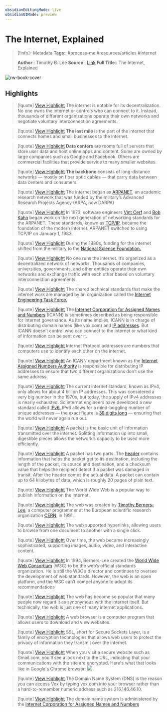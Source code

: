 ```yaml
---
obsidianEditingMode: live
obsidianUIMode: preview
---
```

# The Internet, Explained

> [!info]- Metadata
> **Tags**:: #process-me #resources/articles #internet
> 
> **Author**:: Timothy B. Lee
> **Source**:: [Link](https://www.vox.com/2014/6/16/18076282/the-internet)
> **Full Title**:: The Internet, Explained

![rw-book-cover](https://cdn.vox-cdn.com/thumbor/u7KpdSDXjfc2XmXOMFj1qCDtAzg=/0x157:2183x1300/fit-in/1200x630/cdn.vox-cdn.com/uploads/chorus_asset/file/13410635/9519425490_696632b05d_o.0.1541703823.jpg)

## Highlights

> [!quote] [View Highlight](https://read.readwise.io/read/01gmvc86frj3611zd6wvzm4e4c)
> The internet is notable for its decentralization. No one owns the internet or controls who can connect to it. Instead, thousands of different organizations operate their own networks and negotiate voluntary interconnection agreements.


> [!quote] [View Highlight](https://read.readwise.io/read/01gmvca0pfmads8pwf5nfqw7cd)
> **The last mile** is the part of the internet that connects homes and small businesses to the internet.


> [!quote] [View Highlight](https://read.readwise.io/read/01gmvcardjqgzznxv4psvkzwhs)
> **Data centers** are rooms full of servers that store user data and host online apps and content. Some are owned by large companies such as Google and Facebook. Others are commercial facilities that provide service to many smaller websites.


> [!quote] [View Highlight](https://read.readwise.io/read/01gmvcb5d9njw320hh5r5tbyw9)
> **The backbone** consists of long-distance networks — mostly on fiber optic cables — that carry data between data centers and consumers.


> [!quote] [View Highlight](https://read.readwise.io/read/01gmvcdxv43r72p80ej6p102q1)
> The internet began as [ARPANET](https://en.wikipedia.org/wiki/ARPANET), an academic research network that was funded by the military’s Advanced Research Projects Agency (ARPA, now DARPA)


> [!quote] [View Highlight](https://read.readwise.io/read/01gmvcfa1kw2xypx68g5nz8pbj)
> In 1973, software engineers [Vint Cerf](https://en.wikipedia.org/wiki/Vint_Cerf) and [Bob Kahn](https://en.wikipedia.org/wiki/Bob_Kahn) began work on the next generation of networking standards for the ARPANET. These standards, known as [TCP/IP](https://en.wikipedia.org/wiki/Internet_protocol_suite), became the foundation of the modern internet. ARPANET switched to using TCP/IP on January 1, 1983.


> [!quote] [View Highlight](https://read.readwise.io/read/01gmvcfq5jzfztstqjae0ph45d)
> During the 1980s, funding for the internet shifted from the military to the [National Science Foundation.](http://www.nsf.gov/)


> [!quote] [View Highlight](https://read.readwise.io/read/01gmvcha1swn1dr4tsjbx9hy53)
> No one runs the internet. It’s organized as a decentralized network of networks. Thousands of companies, universities, governments, and other entities operate their own networks and exchange traffic with each other based on voluntary interconnection agreements.


> [!quote] [View Highlight](https://read.readwise.io/read/01gmvchn2jjhg8s9bs14etxhrg)
> The shared technical standards that make the internet work are managed by an organization called the [Internet Engineering Task Force.](http://www.ietf.org/)


> [!quote] [View Highlight](https://read.readwise.io/read/01gmvcjmtn0mvpqmqtaxgw3hjq)
> The [Internet Corporation for Assigned Names and Numbers](https://www.icann.org/) (ICANN) is sometimes described as being responsible for internet governance. As its name implies, ICANN is in charge of distributing domain names (like vox.com) and [IP addresses](http://www.vox.com/cards/the-internet/whats-an-ip-address). But ICANN doesn’t control who can connect to the internet or what kind of information can be sent over it.


> [!quote] [View Highlight](https://read.readwise.io/read/01gmvcka3t1dseqrrs750m8x04)
> Internet Protocol addresses are numbers that computers use to identify each other on the internet.


> [!quote] [View Highlight](https://read.readwise.io/read/01gmvckw9h5f9f4ak0j9bjydd1)
> An ICANN department known as the [Internet Assigned Numbers Authority](https://www.iana.org/) is responsible for distributing IP addresses to ensure that two different organizations don’t use the same address.


> [!quote] [View Highlight](https://read.readwise.io/read/01gmvcmkpkfmypqdzgz4g50669)
> The current internet standard, known as IPv4, only allows for about 4 billion IP addresses. This was considered a very big number in the 1970s, but today, the supply of IPv4 addresses is nearly exhausted.
> So internet engineers have developed a new standard called [IPv6.](https://en.wikipedia.org/wiki/IPv6) IPv6 allows for a mind-boggling number of unique addresses — the exact figure is [39 digits long](http://royal.pingdom.com/2009/05/26/the-number-of-possible-ipv6-addresses-read-out-loud/) — ensuring that the world will never again run out.


> [!quote] [View Highlight](https://read.readwise.io/read/01gmvcphev0n032ky1383fz8a2)
> A packet is the basic unit of information transmitted over the internet. Splitting information up into small, digestible pieces allows the network’s capacity to be used more efficiently.


> [!quote] [View Highlight](https://read.readwise.io/read/01gmvcqwz3pfagegexjdegq9a7)
> A packet has two parts. The [header](https://en.wikipedia.org/wiki/IPv4#Header) contains information that helps the packet get to its destination, including the length of the packet, its source and destination, and a checksum value that helps the recipient detect if a packet was damaged in transit. After the header comes the actual data. A packet can contain up to 64 kilobytes of data, which is roughly 20 pages of plain text.


> [!quote] [View Highlight](https://read.readwise.io/read/01gmvcrsx88dkbc5e9r62ybbxj)
> The World Wide Web is a popular way to publish information on the internet.


> [!quote] [View Highlight](https://read.readwise.io/read/01gmvcs30kw4098fkvy361616f)
> The web was created by [Timothy Berners-Lee](https://en.wikipedia.org/wiki/Tim_Berners-Lee), a computer programmer at the European scientific research organization [CERN](http://home.web.cern.ch/), in 1991.


> [!quote] [View Highlight](https://read.readwise.io/read/01gmvcszdqfwec913bbtpczey3)
> The web supported hyperlinks, allowing users to browse from one document to another with a single click.


> [!quote] [View Highlight](https://read.readwise.io/read/01gmvctbx808y4bpankts33m6x)
> Over time, the web became increasingly sophisticated, supporting images, audio, video, and interactive content.


> [!quote] [View Highlight](https://read.readwise.io/read/01gmvcw47xxmq3qn9p3zatygpy)
> In 1994, Berners-Lee created the [World Wide Web Consortium](http://www.w3.org/) (W3C) to be the web’s official standards organization. He is still the W3C’s director and continues to oversee the development of web standards. However, the web is an open platform, and the W3C can’t compel anyone to adopt its recommendations


> [!quote] [View Highlight](https://read.readwise.io/read/01gmvcxg540w5vssfjg0aednsx)
> The web has become so popular that many people now regard it as synonymous with the internet itself. But technically, the web is just one of many internet applications.


> [!quote] [View Highlight](https://read.readwise.io/read/01gmvcxrvnd3kfjydtv1cmarsc)
> A web browser is a computer program that allows users to download and view websites.


> [!quote] [View Highlight](https://read.readwise.io/read/01gmvcz1ppz18qywzj76z6m27r)
> SSL, short for Secure Sockets Layer, is a family of encryption technologies that allows web users to protect the privacy of information they transmit over the internet.


> [!quote] [View Highlight](https://read.readwise.io/read/01gmvczqkjx4mxt8vrx452f6p5)
> When you visit a secure website such as Gmail.com, you'll see a lock next to the URL, indicating that your communications with the site are encrypted. Here's what that looks like in Google's Chrome browser:
> ![](https://readwise.io/reader/imgproxy?url=http%3A//cdn3.vox-cdn.com/assets/4269173/Screen_Shot_2014-04-08_at_10.55.39_AM.png&hash=afe1e617520a15ed9b504c55104618e4)


> [!quote] [View Highlight](https://read.readwise.io/read/01gmvd0mx7q1fwm7fpf1qawesc)
> The Domain Name System (DNS) is the reason you can access Vox by typing vox.com into your browser rather than a hard-to-remember numeric address such as 216.146.46.10.


> [!quote] [View Highlight](https://read.readwise.io/read/01gmvd31e6gp95j2q5qzbcjvbf)
> The domain name system is administered by the [Internet Corporation for Assigned Names and Numbers](https://www.icann.org/)

